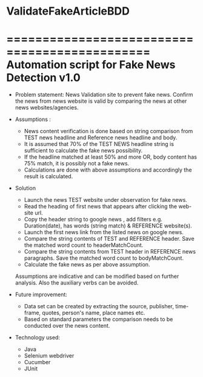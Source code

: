 # ValidateFakeArticleBDD
 ==============================================
Automation script for Fake News Detection v1.0
==============================================

- Problem statement:
	News Validation site to prevent fake news. 
	Confirm the news from news website is valid by comparing the news at other news websites/agencies.
	
- Assumptions : 
	- News content verification is done based on string comparison from TEST news headline and Reference news headline and body.
	- It is assumed that 70% of the TEST NEWS headline string is sufficient to calculate the fake news possibility.
	- If the headline matched at least 50% and more OR, body content has 75% match, it is possibly not a fake news.
	- Calculations are done with above assumptions and accordingly the result is calculated. 
	
- Solution
	- Launch the news TEST website under observation for fake news.
	- Read the heading of first news that appears after clicking the web-site url.
	- Copy the header string to google news , add filters e.g. Duration(date), has words (string match) & REFERENCE website(s).
	- Launch the first news link from the listed news on google news.
	- Compare the string contents of TEST and REFERENCE header. Save the matched word count to headerMatchCount.
	- Compare the string contents from TEST header in REFERENCE news paragraphs. Save the matched word count to bodyMatchCount.
	- Calculate the fake news as per above assumption.
	
	Assumptions are indicative and can be modified based on further analysis.
	Also the auxiliary verbs can be avoided.
	
- Future improvement:
	- Data set can be created by extracting the source, publisher, time-frame, quotes, person's name, place names etc. 
	- Based on standard parameters the comparison needs to be conducted over the news content.

- Technology used: 
	- Java
	- Selenium webdriver
	- Cucumber
	- JUnit
